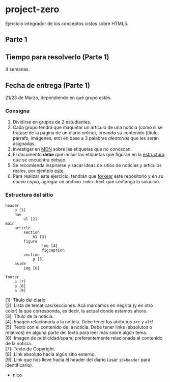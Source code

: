 # project-zero

Ejercicio integrador de los conceptos vistos sobre HTML5.

## Parte 1

## Tiempo para resolverlo (Parte 1)

4 semanas.

## Fecha de entrega (Parte 1)

21/23 de Marzo, dependiendo en qué grupo estés.

### Consigna

1. Dividirse en grupos de 2 estudiantes. 
2. Cada grupo tendrá que maquetar un artículo de una noticia (como si se tratase de la página de un diario online), creando su contenido (título, párrafo, imágenes, etc) en base a 3 palabras *aleatorias* que les serán asignadas. 
3. Investigar en [MDN](https://developer.mozilla.org/en-US/) sobre las etiquetas que no conozcan.
4. El documento **debe** que incluir las etiquetas que figuran en la [estructura](#estructura-del-sitio) que se encuentra debajo.
5. Se recomienda inspirarse y sacar ideas de sitios de noticias y artículos reales, por ejemplo [este](https://www.lanacion.com.ar/buenos-aires/los-portenos-eligieron-luccianos-como-mejor-heladeria-nid2229133).
6. Para realizar este ejercicio, tendrán que [forkear](https://help.github.com/en/articles/fork-a-repo) este repositorio y en *su nueva copia*, agregar un archivo `index.html` que contenga la solución.

### Estructura del sitio

```
header
    p [1]
    nav
        ul [2]
main               
    article
        section
            h1 [3]
        figure
                img [4]
                figcaption
        section
            p [5]
    aside
        img [6]

footer
    p [7]
    a [8]
    a [9]
```

[1]: Título del diario.  
[2]: Lista de tematicas/secciones. Acá marcamos en negrita (y en otro color) la que corresponda, es decir, la actual donde estamos ahora.  
[3]: Título de la noticia.  
[4]: Imagen relacionada a la noticia. Debe tener los atributos `src` y `alt`!  
[5]: Texto con el contenido de la noticia. Debe tener links (absolutos o relativos) en alguna parte del texto para leer más sobre algún tema.  
[6]: Imagen de publicidad/spam, preferentemente relacionada al contenido de la noticia.  
[7]: Texto de Copyright.  
[8]: Link absoluto hacia algún sitio externo.  
[9]: Link que nos lleve hacia el header del diario (usar `id=header` para identificarlo).  

- nico
